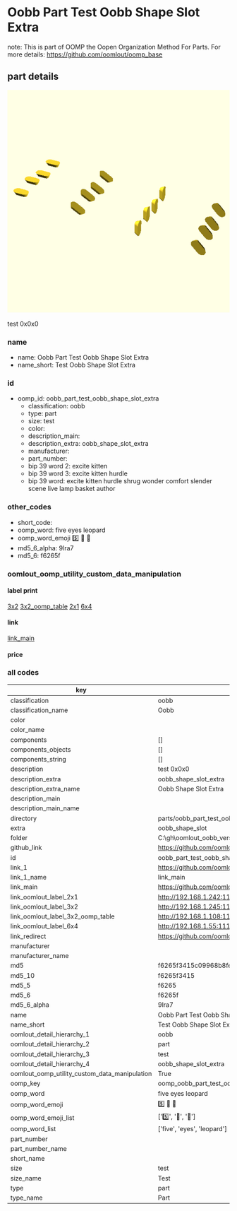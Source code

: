 # Oobb Part Test Oobb Shape Slot Extra  

note: This is part of OOMP the Oopen Organization Method For Parts. For more details: https://github.com/oomlout/oomp_base

##  part details
  

[![](3dpr.png)](3dpr.png)

test 0x0x0



### name
* name: Oobb Part Test Oobb Shape Slot Extra
* name_short: Test Oobb Shape Slot Extra
### id
* oomp_id: oobb_part_test_oobb_shape_slot_extra
  * classification: oobb
  * type: part
  * size: test
  * color: 
  * description_main: 
  * description_extra: oobb_shape_slot_extra
  * manufacturer: 
  * part_number: 
  * bip 39 word 2: excite kitten
  * bip 39 word 3: excite kitten hurdle
  * bip 39 word: excite kitten hurdle shrug wonder comfort slender scene live lamp basket author

### other_codes
* short_code: 
* oomp_word: five eyes leopard
* oomp_word_emoji :five: :eyes: :leopard:
* md5_6_alpha: 9lra7
* md5_6: f6265f






### oomlout_oomp_utility_custom_data_manipulation
#### label print
[3x2](http://192.168.1.245:1112/?label=oomp%209lra7)
[3x2_oomp_table](http://192.168.1.108:1112/?label=oomp%209lra7)
[2x1](http://192.168.1.242:1112/?label=oomp%209lra7)
[6x4](http://192.168.1.55:1112/?label=oomp%209lra7)    

#### link

[link_main](https://github.com/oomlout/oomlout_oobb_version_4_generated_parts/tree/main/navigation_oomp/oobb/part/test//oobb_shape_slot_extra/part)                              

#### price







### all codes 
| key | value |  
| --- | --- |  
| classification | oobb |  
| classification_name | Oobb |  
| color |  |  
| color_name |  |  
| components | [] |  
| components_objects | [] |  
| components_string | [] |  
| description | test 0x0x0 |  
| description_extra | oobb_shape_slot_extra |  
| description_extra_name | Oobb Shape Slot Extra |  
| description_main |  |  
| description_main_name |  |  
| directory | parts/oobb_part_test_oobb_shape_slot_extra |  
| extra | oobb_shape_slot |  
| folder | C:\gh\oomlout_oobb_version_4_generated_parts\parts\oobb_part_test_oobb_shape_slot_extra |  
| github_link | https://github.com/oomlout/oomlout_oomp_part_src/tree/main/parts/oobb_part_test_oobb_shape_slot_extra |  
| id | oobb_part_test_oobb_shape_slot_extra |  
| link_1 | https://github.com/oomlout/oomlout_oobb_version_4_generated_parts/tree/main/navigation_oomp/oobb/part/test//oobb_shape_slot_extra/part |  
| link_1_name | link_main |  
| link_main | https://github.com/oomlout/oomlout_oobb_version_4_generated_parts/tree/main/navigation_oomp/oobb/part/test//oobb_shape_slot_extra/part |  
| link_oomlout_label_2x1 | http://192.168.1.242:1112/?label=oomp%209lra7 |  
| link_oomlout_label_3x2 | http://192.168.1.245:1112/?label=oomp%209lra7 |  
| link_oomlout_label_3x2_oomp_table | http://192.168.1.108:1112/?label=oomp%209lra7 |  
| link_oomlout_label_6x4 | http://192.168.1.55:1112/?label=oomp%209lra7 |  
| link_redirect | https://github.com/oomlout/oomlout_oobb_version_4_generated_parts/tree/main/parts/oobb_test_ex_oobb_shape_slot |  
| manufacturer |  |  
| manufacturer_name |  |  
| md5 | f6265f3415c09968b8fe8c74df1ed276 |  
| md5_10 | f6265f3415 |  
| md5_5 | f6265 |  
| md5_6 | f6265f |  
| md5_6_alpha | 9lra7 |  
| name | Oobb Part Test Oobb Shape Slot Extra |  
| name_short | Test Oobb Shape Slot Extra |  
| oomlout_detail_hierarchy_1 | oobb |  
| oomlout_detail_hierarchy_2 | part |  
| oomlout_detail_hierarchy_3 | test |  
| oomlout_detail_hierarchy_4 | oobb_shape_slot_extra |  
| oomlout_oomp_utility_custom_data_manipulation | True |  
| oomp_key | oomp_oobb_part_test_oobb_shape_slot_extra |  
| oomp_word | five eyes leopard |  
| oomp_word_emoji | :five: :eyes: :leopard: |  
| oomp_word_emoji_list | [':five:', ':eyes:', ':leopard:'] |  
| oomp_word_list | ['five', 'eyes', 'leopard'] |  
| part_number |  |  
| part_number_name |  |  
| short_name |  |  
| size | test |  
| size_name | Test |  
| type | part |  
| type_name | Part |  
